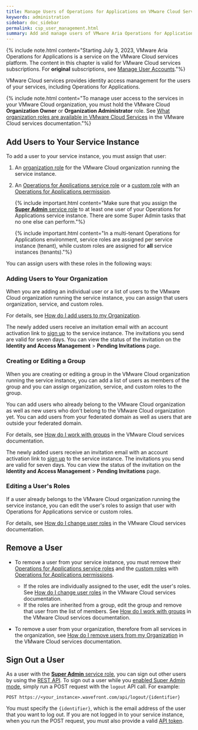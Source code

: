 ```yaml
---
title: Manage Users of Operations for Applications on VMware Cloud Services
keywords: administration
sidebar: doc_sidebar
permalink: csp_user_management.html
summary: Add and manage users of VMware Aria Operations for Applications on VMware Cloud services.
---
```


{% include note.html content="Starting July 3, 2023, VMware Aria Operations for Applications is a service on the VMware Cloud services platform. The content in this chapter is valid for VMware Cloud services subscriptions. For **original** subscriptions, see [Manage User Accounts](user-accounts.html)."%}

VMware Cloud services provides identity access management for the users of your services, including Operations for Applications. 

{% include note.html content="To manage user access to the services in your VMware Cloud organization, you must hold the VMware Cloud **Organization Owner** or **Organization Administrator** role. See [What organization roles are available in VMware Cloud Services](https://docs.vmware.com/en/VMware-Cloud-services/services/Using-VMware-Cloud-Services/GUID-C11D3AAC-267C-4F16-A0E3-3EDF286EBE53.html) in the VMware Cloud services documentation."%}

## Add Users to Your Service Instance

To add a user to your service instance, you must assign that user:

1. An [organization role](csp_getting_started.html#whats-a-vmware-cloud-organization-role) for the VMware Cloud organization running the service instance.

1. An [Operations for Applications service role](csp_users_roles.html#operations-for-applications-service-roles-built-in) or a [custom role](csp_users_roles.html#create-edit-or-delete-a-custom-role) with an [Operations for Applications permission](csp_permissions_overview.html#operations-for-applications-permissions).

    {% include important.html content="Make sure that you assign the [**Super Admin** service role](csp_users_roles.html#operations-for-applications-service-roles-built-in) to at least one user of your Operations for Applications service instance. There are some Super Admin tasks that no one else can perform."%}

    {% include important.html content="In a multi-tenant Operations for Applications environment, service roles are assigned per service instance (tenant), while custom roles are assigned for **all** service instances (tenants)."%}

You can assign users with these roles in the following ways:

### Adding Users to Your Organization

When you are adding an individual user or a list of users to the VMware Cloud organization running the service instance, you can assign that users organization, service, and custom roles.

For details, see [How do I add users to my Organization](https://docs.vmware.com/en/VMware-Cloud-services/services/Using-VMware-Cloud-Services/GUID-47AA313E-9DAC-447C-B6C8-DF71ED45B0D5.html).

The newly added users receive an invitation email with an account activation link to [sign up](csp_sign_up_or_log_in.html) to the service instance. The invitations you send are valid for seven days. You can view the status of the invitation on the **Identity and Access Management** > **Pending Invitations** page.

### Creating or Editing a Group

When you are creating or editing a group in the VMware Cloud organization running the service instance, you can add a list of users as members of the group and you can assign organization, service, and custom roles to the group.

You can add users who already belong to the VMware Cloud organization as well as new users who don't belong to the VMware Cloud organization yet. You can add users from your federated domain as well as users that are outside your federated domain.

For details, see [How do I work with groups](hhttps://docs.vmware.com/en/VMware-Cloud-services/services/Using-VMware-Cloud-Services/GUID-0BD8A07B-C3C0-4220-8CD0-18FA070D3DAD.html) in the VMware Cloud services documentation.

The newly added users receive an invitation email with an account activation link to [sign up](csp_sign_up_or_log_in.html) to the service instance. The invitations you send are valid for seven days. You can view the status of the invitation on the **Identity and Access Management** > **Pending Invitations** page.

### Editing a User's Roles

If a user already belongs to the VMware Cloud organization running the service instance, you can edit the user's roles to assign that user with Operations for Applications service or custom roles.

For details, see [How do I change user roles](https://docs.vmware.com/en/VMware-Cloud-services/services/Using-VMware-Cloud-Services/GUID-A70DBFDC-86FD-4C84-8753-0E55C8C98F8E.html) in the VMware Cloud services documentation.

## Remove a User

- To remove a user from your service instance, you must remove their [Operations for Applications service roles](csp_users_roles.html#operations-for-applications-service-roles-built-in) and the [custom roles](csp_users_roles.html#create-edit-or-delete-a-custom-role) with [Operations for Applications permissions](csp_permissions_overview.html#operations-for-applications-permissions).
    - If the roles are individually assigned to the user, edit the user's roles. See [How do I change user roles](https://docs.vmware.com/en/VMware-Cloud-services/services/Using-VMware-Cloud-Services/GUID-A70DBFDC-86FD-4C84-8753-0E55C8C98F8E.html) in the VMware Cloud services documentation.
    - If the roles are inherited from a group, edit the group and remove that user from the list of members. See [How do I work with groups](hhttps://docs.vmware.com/en/VMware-Cloud-services/services/Using-VMware-Cloud-Services/GUID-0BD8A07B-C3C0-4220-8CD0-18FA070D3DAD.html) in the VMware Cloud services documentation.

- To remove a user from your organization, therefore from all services in the organization, see [How do I remove users from my Organization](https://docs.vmware.com/en/VMware-Cloud-services/services/Using-VMware-Cloud-Services/GUID-628143FC-7DB0-4399-8344-43F75F748ADF.html) in the VMware Cloud services documentation.

## Sign Out a User

As a user with the [**Super Admin** service role](csp_users_roles.html#operations-for-applications-service-roles-built-in), you can sign out other users by using the [REST API](wavefront_api.html). To sign out a user while you [enabled Super Admin mode](csp_users_account_managing.html#enable-or-disable-super-admin-mode), simply run a POST request with the `logout` API call. For example:

```
POST https://<your_instance>.wavefront.com/api/logout/{identifier}
```

You must specify the `{identifier}`, which is the email address of the user that you want to log out. If you are not logged in to your service instance, when you run the POST request, you must also provide a valid [API token](csp_users_account_managing.html#generate-an-api-token).